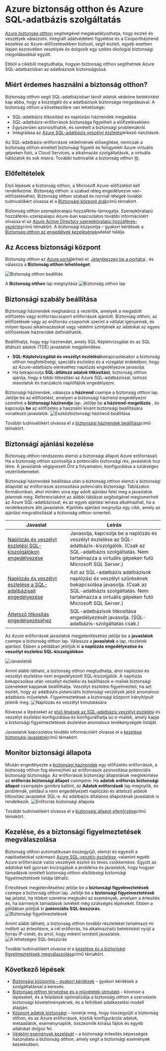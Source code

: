 <properties
   pageTitle="Azure biztonság otthon és Azure SQL-adatbázis szolgáltatás |} Microsoft Azure"
   description="Ebből a cikkből megtudhatja, hogyan biztonság otthon segíthetnek Azure SQL-adatbázisban az adatbázisok biztonságossá."
   services="sql-database"
   documentationCenter="na"
   authors="TerryLanfear"
   manager="MBaldwin"
   editor=""/>

<tags
   ms.service="security-center"
   ms.devlang="na"
   ms.topic="article"
   ms.tgt_pltfrm="na"
   ms.workload="na"
   ms.date="10/18/2016"
   ms.author="terrylan"/>

# <a name="azure-security-center-and-azure-sql-database-service"></a>Azure biztonság otthon és Azure SQL-adatbázis szolgáltatás

[Azure biztonság otthon](https://azure.microsoft.com/documentation/services/security-center/) segítségével megakadályozhatja, hogy észleli és veszélyek válaszolni. Integrált adatvédelem figyelése és a Csoportházirend kezelése az Azure-előfizetésekben biztosít, segít észleli, egyéb esetben lépjen észrevétlen veszélyek és dolgozik egy széles ökológiai biztonsági megoldásokkal együtt.

Ebből a cikkből megtudhatja, hogyan biztonság otthon segíthetnek Azure SQL-adatbázisban az adatbázisok biztonságossá.

## <a name="why-use-security-center"></a>Miért érdemes használni a biztonság otthon?

Biztonság otthon segít SQL-adatbázisban tárolt adatok védelme betekintést kap abba, hogy a kiszolgáló és a adatbázisok biztonsága megadásával. A biztonság otthon a következőkre van lehetősége:

- SQL-adatbázis titkosítást és naplózási házirendek megadása
- SQL-adatbázis-erőforrások biztonsága figyelheti a előfizetésekben.
- Egyszerűen azonosíthatók, és ismételt a biztonsági problémákról.
- Integrálása az [Azure SQL-adatbázis veszélyt észlelési](../sql-database/sql-database-threat-detection-get-started.md)érkező riasztások.

Az SQL-adatbázis-erőforrások védelmének elősegítése, nemcsak a biztonság otthon emellett biztonsági figyelő és felügyeleti Azure virtuális gépeken futó, a Cloud Services, a alkalmazás szolgáltatások, a virtuális hálózatok és sok másra. További tudnivalók a biztonság otthon [Itt](security-center-intro.md).

## <a name="prerequisites"></a>Előfeltételek

Első lépések a biztonság otthon, a Microsoft Azure-előfizetést kell rendelkeznie. Biztonság otthon: a szabad réteg engedélyezve van-előfizetéséhez. Biztonság otthon szabad és normál rétegek további tudnivalókért olvassa el a [Biztonsági központ árak](https://azure.microsoft.com/pricing/details/security-center/)című témakört.

Biztonság otthon szerepköralapú hozzáférés-támogatja. Szerepköralapú hozzáférés-szerepalapú Azure-ban kapcsolatos további információért olvassa el az [Azure Active Directory szerepköralapú hozzáférés-vezérlés](../active-directory/role-based-access-control-configure.md)című témakört. A biztonsági központja – gyakori kérdések a [Biztonság otthon az engedélyek kezelésének](security-center-faq.md#how-are-permissions-handled-in-azure-security-center)adatait találja.

## <a name="access-security-center"></a>Az Access biztonsági központ

Biztonság otthon az [Azure portál](https://azure.microsoft.com/features/azure-portal/)érheti el. [Jelentkezzen be a portálra](https://portal.azure.com/) , és válassza a **Biztonság otthon lehetőséget**.

![Biztonság otthon beállítás][1]

A **Biztonság otthon** lap megnyitása
![Biztonság otthon lap][2]

## <a name="set-security-policy"></a>Biztonsági szabály beállítása

Biztonsági házirendek meghatároz a vezérlők, amelyek a megadott előfizetés vagy erőforráscsoport erőforrások ajánlott. Biztonság otthon, az előfizetések vagy az erőforrás-csoportok szerint a vállalat igényeinek, és milyen típusú alkalmazásokat vagy védelmi szintjének az adatokat az egyes előfizetések házirendek definiálhatók.

Beállíthatja, hogy egy házirendet, amely SQL Képletvizsgálat és az SQL átlátszó adatok (TDE) javaslatok megjelenítése.

- **SQL-Képletvizsgálat és veszélyt észlelési**bekapcsolásakor a biztonság otthon megfelelőségi, speciális észlelési és a vizsgálat érdekében, hogy az Azure-adatbázis eléréséhez naplózás engedélyezve javasolja.
- Ha bekapcsolja **SQL-átlátszó adatok titkosítást**, biztonság otthon ajánlja, hogy a többi titkosítási az Azure SQL-adatbázissal, tartozó másolatok és tranzakció naplófájlok engedélyezni.

Biztonsági házirendek, válassza a **házirend** csempe a biztonság otthon lap. Jelölje be az előfizetést, amelyen a biztonsági házirend engedélyezni szeretné a **biztonsági házirendje** lap. Jelölje be **a házirend-megelőzés** , és kapcsolja **be** az előfizetés a használni kívánt biztonsági beállítására vonatkozó javaslatok.
![Eszközbiztonsági házirend beállítása][3]

További tudnivalókért olvassa el a [biztonsági házirendek beállítása](security-center-policies.md)című témakört.

## <a name="manage-security-recommendation"></a>Biztonsági ajánlási kezelése

Biztonság otthon rendszeres elemzi a biztonsági állapot Azure erőforrásait. Ha a biztonság otthon azonosítja a potenciális biztonsági rés, javaslatok hoz létre. A javaslatok végigvezeti Önt a folyamaton, konfigurálása a szükséges vezérlőelemeket.

Biztonsági házirendek beállítása után a biztonság otthon elemzi a biztonsági állapotát az erőforrások azonosítása potenciális biztonsági. Táblázatos formátumban, ahol minden sora egy adott ajánlási felel meg a javaslatok jelennek meg. Referenciaként az alábbi táblázat segítségével megismerheti az Azure SQL-adatbázissal, és az egyes ajánlási leírása alkalmazhat, ha a rendelkezésre álló javaslatok. Kijelölés ajánlást megnyitja egy cikk, amely az ajánlási megvalósítását a biztonság otthon ismerteti.

| Javaslat | Leírás |
| ----- | ----- |
| [Naplózás és veszélyt észlelési SQL-kiszolgálókon engedélyezése](security-center-enable-auditing-on-sql-servers.md) | Javasolja, kapcsolja be a naplózás és veszélyt észlelése az SQL-adatbázis-kiszolgálók. (Csak az SQL-adatbázis szolgáltatás. Nem tartalmazza a virtuális gépeken futó Microsoft SQL Server.) |
| [Naplózás és veszélyt észlelése a SQL-adatbázisait engedélyezése](security-center-enable-auditing-on-sql-databases.md) | Azt az SQL-adatbázis adatbázisok naplózási és veszélyt szűrésének bekapcsolása javasolja. (Csak az SQL-adatbázis szolgáltatás. Nem tartalmazza a virtuális gépeken futó Microsoft SQL Server.) |
| [Áttetsző titkosítás engedélyezéséhez](security-center-enable-transparent-data-encryption.md) | SQL-adatbázisok titkosítása engedélyezését javasolja. (SQL-adatbázis-szolgáltatás csak.) |

Az Azure erőforrások javaslatok megjelenítéséhez jelölje be a **javaslatok** csempe a biztonság otthon lap. Válassza a **javaslatok** a lap, részletek ajánlást. Ebben a példában jelöljük ki **a naplózás engedélyezése és veszélyt észlelési SQL-kiszolgálókon**.

![Javaslatok][4]

Amint alább látható, a biztonság otthon megtudhatja, ahol naplózási és veszélyt észlelése nem engedélyezett SQL-kiszolgálók. A naplózás bekapcsolása után veszélyt észlelési és beállítások e-mailek biztonsági üzeneteket kapjanak beállíthatja. Veszélyt észlelési figyelmezteti, ha azt észleli, hogy az adatbázis potenciális biztonsági veszélyek jelző anomalous adatbázis-műveletek. Figyelmeztetések a biztonsági központ irányítópult jelenik meg.
![Naplózás és veszélyt kimutatására][5]

Kövesse a lépéseket az [első lépések az SQL-adatbázis veszélyt észlelési](../sql-database/sql-database-threat-detection-get-started.md) és veszélyt észlelési konfigurálása és konfigurálhatja az e-mailek, amely kapja a biztonsági figyelmeztetések észlelése anomalous tevékenységek listáját.

Javaslatok kapcsolatos további információért olvassa el a [kezelése biztonsági javaslatok](security-center-recommendations.md)című témakört.

## <a name="monitor-security-health"></a>Monitor biztonsági állapota

Miután engedélyezte a [biztonsági házirendek](security-center-policies.md) egy előfizetés erőforrások, a biztonság otthon fog elemezheti az erőforrások azonosítása potenciális biztonsági biztonsága.  Az erőforrások biztonsági állapotának megtekintése az **erőforrás biztonsági állapot** csempére. Ha **adatok** **erőforrás biztonsági állapot** csempéjén gombra kattint, az **Adatok erőforrások** lap megnyílik, és problémák, például a nem engedélyezett naplózási és áttetsző adatok titkosítási javaslatok SQL-e. Az adatbázis általános állapotának javaslatok is rendelkezik.
![Erőforrás biztonsági állapota][6]

További tudnivalókért olvassa el a [biztonsági állapot ellenőrzése](security-center-monitoring.md)című témakört.

## <a name="manage-and-respond-to-security-alerts"></a>Kezelése, és a biztonsági figyelmeztetések megválaszolása

Biztonság otthon automatikusan összegyűjti, elemzi és egyesíti a naplóadatokat származó [Azure SQL-veszély észlelése](../sql-database/sql-database-threat-detection-get-started.md), valamint egyéb Azure erőforrások valós veszélyek észleli és téves csökkentése. Együtt az adatokat kell gyorsan kivizsgáljuk a probléma és javaslatok, hogy hogyan támadások ismételt biztonság otthon elsőbbségi biztonsági figyelmeztetések listája látható.

Értesítések megjelenítéséhez jelölje be a **biztonsági figyelmeztetések** csempe a biztonság otthon lap. Jelölje be a **biztonsági figyelmeztetések** lap jelzést, ha többet szeretne megtudni az események, amelyen a értesítés és, ha bármelyik támadások ismételt még szükséges lépéseket. Ebben a példában jelöljük ki **potenciális SQL-beszúrás**.
![Biztonsági figyelmeztetések][7]

Amint alább látható, a biztonság otthon további részleteket tartalmazó mi indított az értesítésre, a cél erőforrás, ha alkalmazható betekintést nyújt a forrás IP-címét, és arról, hogy miként ismételt javaslatok.
![A lehetséges SQL-beszúrás][8]

További tudnivalókért olvassa el a [kezelése és a biztonsági figyelmeztetések megválaszolása](security-center-managing-and-responding-alerts.md)című témakört.

## <a name="next-steps"></a>Következő lépések

- [Biztonsági központja – gyakori kérdések](security-center-faq.md) – gyakori kérdések a szolgáltatással a keresés.
- [Biztonság otthon tervezése és a műveletek útmutató](security-center-planning-and-operations-guide.md) - kövesse a lépéseket, és a feladatok optimalizálja a biztonság otthon a szervezete biztonsági követelményeknek, és a felhőbeli adatkezelési modell alapján.
- [Központ adatok biztonsági](security-center-data-security.md) – ismerje meg, hogy összegyűjti a biztonság otthon, és az Azure erőforrások, köztük konfigurációs adatok, metaadatok, eseménynaplók, összeomlik kiírása fájlok és egyéb adatokat dolgoz fel.
- [Védelmi események kezelését](security-center-incident.md) – a biztonsági értesítés képességek használata a biztonság otthon, amely segít a biztonsági események kezelésében.

<!--Image references-->
[1]: ./media/security-center-sql-database/security-center.png
[2]: ./media/security-center-sql-database/security-center-blade.png
[3]: ./media/security-center-sql-database/security-policy.png
[4]: ./media/security-center-sql-database/recommendation.png
[5]: ./media/security-center-sql-database/turn-on-auditing.png
[6]: ./media/security-center-sql-database/monitor-health.png
[7]: ./media/security-center-sql-database/alert.png
[8]: ./media/security-center-sql-database/sql-injection.png
